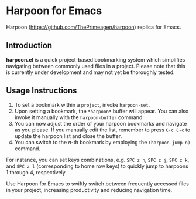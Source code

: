 # Harpoon for Emacs

Harpoon (<https://github.com/ThePrimeagen/harpoon>) replica for Emacs.

## Introduction

**harpoon.el** is a quick project-based bookmarking system which simplifies navigating between commonly used files in a project. Please note that this is currently under development and may not yet be thoroughly tested.

## Usage Instructions

1. To set a bookmark within a `project`, invoke `harpoon-set`.
2. Upon setting a bookmark, the `*harpoon*` buffer will appear. You can also invoke it manually with the `harpoon-buffer` command.
3. You can now adjust the order of your harpoon bookmarks and navigate as you please. If you manually edit the list, remember to press `C-c C-c` to update the harpoon list and close the buffer.
4. You can switch to the *n*-th bookmark by employing the `(harpoon-jump n)` command.

For instance, you can set keys combinations, e.g. `SPC z h`, `SPC z j`, `SPC z k`, and `SPC z l` (corresponding to home row keys) to quickly jump to harpoons 1 through 4, respectively.

Use Harpoon for Emacs to swiftly switch between frequently accessed files in your project, increasing productivity and reducing navigation time.
